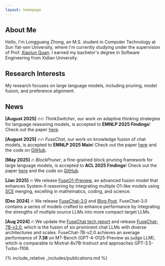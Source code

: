 ```yaml
---
layout: homepage
---
```


## About Me

Hello, I'm Longguang Zhong, an M.S. student in Computer Technology at Sun Yat-sen University, where I'm currently studying under the supervision of Prof. [Xiaojun Quan](https://sites.google.com/site/xiaojunquan/). I earned my bachelor's degree in Software Engineering from Xidian University.

## Research Interests

 My research focuses on large language models, including pruning, model fusion, and preference alignment.

## News

**[August 2025]** 🔥🔥 *ThinkSwitcher*, our work on adaptive thinking strategies for language reasoning models, is accepted to **EMNLP 2025 Findings**! Check out the paper [here](https://arxiv.org/pdf/2505.14183).

**[August 2025]** 🔥🔥 *FuseChat*, our work on knowledge fusion of chat models, is accepted to **EMNLP 2025 Main**! Check out the paper [here](https://arxiv.org/pdf/2408.07990) and the code on [GitHub](https://github.com/fanqiwan/FuseLLM).


**[May 2025]** 🔥 *BlockPruner*, a fine-grained block pruning framework for large language models, is accepted to **ACL 2025 Findings**! Check out the paper [here](https://arxiv.org/pdf/2406.10594) and the code on [GitHub](https://github.com/MrGGLS/BlockPruner).


**[Jan 2025]** 🔥 We release [FuseO1-Preview](https://huggingface.co/collections/FuseAI/fuseo1-preview-678eb56093649b2688bc9977), an advanced fusion model that enhances System-II reasoning by integrating multiple O1-like models using [SCE](https://arxiv.org/abs/2408.07990) merging, excelling in mathematics, coding, and science.

**[Dec 2024]** 🔥 We release [FuseChat-3.0](https://huggingface.co/collections/FuseAI/fusechat-30-6752d18dec430bad7a236a75) and [Blog Post](https://slit-ai.github.io/FuseChat-3.0/). FuseChat-3.0 contains a series of models crafted to enhance performance by integrating the strengths of multiple source LLMs into more compact target LLMs.

**[Aug 2024]** 🔥 We update the [FuseChat tech report](https://arxiv.org/abs/2408.07990) and release [FuseChat-7B-v2.0](https://huggingface.co/FuseAI/FuseChat-7B-v2.0), which is the fusion of six prominent chat LLMs with diverse architectures and scales.  FuseChat-7B-v2.0 achieves an average performance of **7.38** on MT-Bench (GPT-4-0125-Preview as judge LLM), which is comparable to Mixtral-8x7B-Instruct and approaches GPT-3.5-Turbo-1106.

{% include_relative _includes/publications.md %}

<!-- {% include_relative _includes/services.md %} -->
